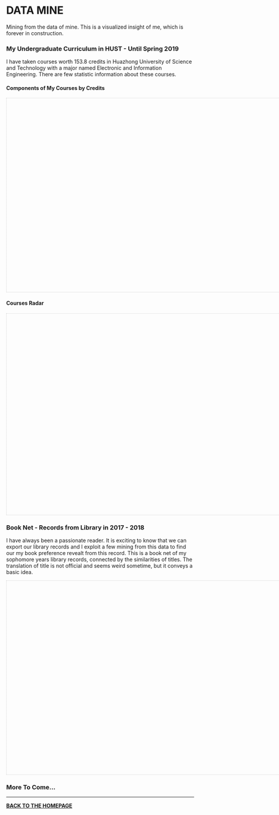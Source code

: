 # DATA MINE

Mining from the data of mine. This is a visualized insight of me, which is forever in construction. 

### My Undergraduate Curriculum in HUST - Until Spring 2019

I have taken courses worth 153.8 credits in Huazhong University of Science and Technology with a major named Electronic and Information Engineering.  There are few statistic information about these courses.

#### Components of My Courses by Credits

<script type="text/javascript" src="https://assets.pyecharts.org/assets/echarts.min.js"></script>
<style>
    #ctGPA{
        border:1px dotted rgba(0,0,0,0.2);
        padding-bottom:20px;
    }
    #cr{
        border:1px dotted rgba(0,0,0,0.2);
        padding:20px;
    }
    #bnet{
        border:1px dotted rgba(0,0,0,0.2);
        padding-bottom:20px;
    }
</style>
<div id="ctGPA" class="chart-container" style="width:900px; height:500px;"></div>
<script>
        var chart_dd7c0dea7cf04565a492fe6aa9dea788 = echarts.init(
            document.getElementById('ctGPA'), 'white', {renderer: 'canvas'});
        var option_dd7c0dea7cf04565a492fe6aa9dea788 = {
    "animation": false,
    "animationThreshold": 2000,
    "animationDuration": 1000,
    "animationEasing": "cubicOut",
    "animationDelay": 0,
    "animationDurationUpdate": 300,
    "animationEasingUpdate": "cubicOut",
    "animationDelayUpdate": 0,
    "color": [
        "#c23531",
        "#2f4554",
        "#61a0a8",
        "#d48265",
        "#749f83"
    ],
    "series": [
        {
            "type": "treemap",
            "name": "Courses",
            "borderWidth":10,
            "data": [
                {
                    "name": "Sports",
                    "value":5,
                    "children": [
                        {
                            "name": "Traditional martial arts (Level 1)",
                            "value": 1.0,
                            "grade": 81
                        },
                        {
                            "name": "Military Training",
                            "value": 1.0,
                            "grade": 85
                        },
                        {
                            "name": "Traditional martial arts (Level 2)",
                            "value": 1.0,
                            "grade": 75
                        },
                        {
                            "name": "Football (Level 1)",
                            "value": 1.0,
                            "grade": 88
                        },
                        {
                            "name": "Football (Level 2)",
                            "value": 1.0,
                            "grade": 84
                        }
                    ]
                },
                {
                    "name": "Humanities",
                    "value": 18,
                    "children": [
                        {
                            "name": "Morals & Ethics & Fundamentals of Law",
                            "value": 3.0,
                            "grade": 88
                        },
                        {
                            "name": "Social Practice in Ideological and Political Education",
                            "value": 0.0,
                            "grade": 84
                        },
                        {
                            "name": "Introduction to Basic Principle of Marxism",
                            "value": 3.0,
                            "grade": 85
                        },
                        {
                            "name": "General Introduction to Mao Zedong Thought and Socialist Theory with Chinese Characteristics",
                            "value": 4.0,
                            "grade": 88
                        },
                        {
                            "name": "Survey of Modern Chinese History",
                            "value": 2.0,
                            "grade": 90
                        },
                        {
                            "name": "Deep China",
                            "value": 2.0,
                            "grade": 90
                        },
                        {
                            "name": "Comprehensive English (I)",
                            "value": 3.5,
                            "grade": 88
                        },
                        {
                            "name": "English Speaking (I)",
                            "value": 2.0,
                            "grade": 100
                        },
                        {
                            "name": "Comprehensive English (II)",
                            "value": 3.5,
                            "grade": 91
                        },
                        {
                            "name": "English Speaking (II)",
                            "value": 2.0,
                            "grade": 87
                        },
                        {
                            "name": "Academic Writing",
                            "value": 2.0,
                            "grade": 86
                        },
                        {
                            "name": "Western Culture",
                            "value": 2.0,
                            "grade": 92
                        },
                        {
                            "name": "Russian Nationality and Culture",
                            "value": 2.0,
                            "grade": 99
                        },
                        {
                            "name": "Chinese",
                            "value": 2.0,
                            "grade": 79
                        },
                        {
                            "name": "Chinese Etiquette and Customs",
                            "value": 2.0,
                            "grade": 90
                        },
                        {
                            "name": "Geographic Wonders",
                            "value": 2.0,
                            "grade": 85
                        },
                        {
                            "name": "Listening to Music",
                            "value": 2.0,
                            "grade": 86
                        },
                        {
                            "name": "Husters Go Global",
                            "value": 2.0,
                            "grade": 93
                        }
                    ]
                },
                {
                    "name": "Science",
                    "value": 15,
                    "children": [
                        {
                            "name": "Fundamentals of Information Theory",
                            "value": 1.5,
                            "grade": 78
                        },
                        {
                            "name": "Stochastic Process",
                            "value": 2.0,
                            "grade": 72
                        },
                        {
                            "name": "Security of Networks and Information",
                            "value": 2.0,
                            "grade": 97
                        },
                        {
                            "name": "Advanced Programming Language(C++)",
                            "value": 3.0,
                            "grade": 90
                        },
                        {
                            "name": "Data Structure",
                            "value": 3.0,
                            "grade": 80
                        },
                        {
                            "name": "Signals and Linear System",
                            "value": 4.0,
                            "grade": 96
                        },
                        {
                            "name": "Digital Signal Processing",
                            "value": 3.0,
                            "grade": 87
                        },
                        {
                            "name": "Introduction to Information Technologies",
                            "value": 1.5,
                            "grade": 95
                        },
                        {
                            "name": "Physics (I)",
                            "value": 4.0,
                            "grade": 93
                        },
                        {
                            "name": "Physics (II)",
                            "value": 4.0,
                            "grade": 89
                        },
                        {
                            "name": "Experiment of Physics (II)",
                            "value": 0.8,
                            "grade": 86
                        },
                        {
                            "name": "Experiment of Physics (I)",
                            "value": 1.0,
                            "grade": 85
                        },
                        {
                            "name": "Electromagnetic Field and Wave",
                            "value": 2.5,
                            "grade": 93
                        },
                        {
                            "name": "Principles of Communications",
                            "value": 3.5,
                            "grade": 96
                        },
                        {
                            "name": "Fundamentals of Microwave Technology",
                            "value": 3.5,
                            "grade": 90
                        }
                    ]
                },
                {
                    "name": "Math",
                    "value": 6,
                    "children": [
                        {
                            "name": "Calculus (I)( A)",
                            "value": 5.5,
                            "grade": 94
                        },
                        {
                            "name": "Calculus (I) (B)",
                            "value": 5.5,
                            "grade": 86
                        },
                        {
                            "name": "Linear Algebra",
                            "value": 2.5,
                            "grade": 87
                        },
                        {
                            "name": "Complex Function and Integral Transform",
                            "value": 2.5,
                            "grade": 92
                        },
                        {
                            "name": "Probability Theory and Mathematical Statistics ( III)",
                            "value": 2.5,
                            "grade": 94
                        },
                        {
                            "name": "Mathematical Equations and Special Functions (I)",
                            "value": 2.5,
                            "grade": 98
                        }
                    ]
                },
                {
                    "name": "Engineering",
                    "value": 22,
                    "children": [
                        {
                            "name": "Computer Networks",
                            "value": 2.0,
                            "grade": 84
                        },
                        {
                            "name": "Software Project",
                            "value": 1.0,
                            "grade": 95
                        },
                        {
                            "name": "Principles and application of big data technology",
                            "value": 3.5,
                            "grade": 85
                        },
                        {
                            "name": "Database Applications and Practice",
                            "value": 3.5,
                            "grade": 92
                        },
                        {
                            "name": "Data Mining",
                            "value": 3.0,
                            "grade": 92
                        },
                        {
                            "name": "Digital Image Processing",
                            "value": 3.0,
                            "grade": 88
                        },
                        {
                            "name": "Engineering Graphics (IV) part A",
                            "value": 2.5,
                            "grade": 88
                        },
                        {
                            "name": "Program and Course Orientation",
                            "value": 1.0,
                            "grade": 85
                        },
                        {
                            "name": "Circuit Theory (III)",
                            "value": 4.0,
                            "grade": 76
                        },
                        {
                            "name": "Circuit Testing Lab",
                            "value": 1.0,
                            "grade": 82
                        },
                        {
                            "name": "Electronic Circuitry Design Test and Experiment (I)",
                            "value": 1.0,
                            "grade": 85
                        },
                        {
                            "name": "Electronic Circuitry Design, Testing and Experiment (II)",
                            "value": 1.0,
                            "grade": 79
                        },
                        {
                            "name": "Analog Circuit and Digital System (II)",
                            "value": 3.0,
                            "grade": 88
                        },
                        {
                            "name": "Analog Circuit and Digital System (I)",
                            "value": 3.5,
                            "grade": 99
                        },
                        {
                            "name": "Project-based Practice",
                            "value": 2.0,
                            "grade": 86
                        },
                        {
                            "name": "Electrical Skills Practice",
                            "value": 1.0,
                            "grade": 89
                        },
                        {
                            "name": "Analog Circuit and Digital System (III)",
                            "value": 3.0,
                            "grade": 93
                        },
                        {
                            "name": "Analog Circuit and Digital System Lab (III)",
                            "value": 1.0,
                            "grade": 86
                        },
                        {
                            "name": "Antenna and Radio Wave Propagation",
                            "value": 2.0,
                            "grade": 84
                        },
                        {
                            "name": "Electronic Circuits of Communications",
                            "value": 3.5,
                            "grade": 96
                        },
                        {
                            "name": "Field Practice",
                            "value": 1.0,
                            "grade": 95
                        },
                        {
                            "name": "Hardware Project",
                            "value": 1.0,
                            "grade": 95
                        }
                    ]
                },
            ],
            "label": {
                "show": true,
                "position": "center",
                "margin": 8
            },
            "drillDownIcon": "\u25b6"
        }
    ],
    "tooltip": {
        "show": true,
        "trigger": "item",
        "triggerOn": "mousemove|click",
        "axisPointer": {
            "type": "line"
        },
        "textStyle": {
            "fontSize": 14
        },
        "borderWidth": 0
    },
    "textStyle":{
        "fontSize":8
    }
};
       chart_dd7c0dea7cf04565a492fe6aa9dea788.setOption(option_dd7c0dea7cf04565a492fe6aa9dea788);
</script>

#### Courses Radar

<div id="cr" style="width:900px;height:500px;"></div>
<script type="text/javascript">
var cr= echarts.init(document.getElementById('cr'));
var lineStyle = {
    normal: {
        width: 2,
        opacity: 0.5
    }
};
var options= {
    title: {
        text: ''
    },
    tooltip: {},
    legend: {
        // orient: 'vertical',
        // top: 'middle',
        bottom: 10,
        left: 'center',
        data: ['Engineering', 'Science','Humanities','Math','Sports']
    },
    radar: {
         shape: 'circle',
         name: {
            textStyle: {
                color: '#fff',
                backgroundColor: 'rgba(25,100,100,0.5)',
                borderRadius: 3,
                padding: [5, 5]
            }
         },
        indicator: [
           { name: 'Engineering', max: 100,min:50},
           { name: 'Sports', max: 100,min:50},
           { name: 'Math', max: 100,min:50},
           { name: 'Humanities', max: 100,min:50},
           { name: 'Science', max: 100,min:50},
        ],
    },
    series: [
    {
        name:"Cumulative Average Grade",
        type:"radar",
        center:["50%","50%"],
        lineStyle:lineStyle,
        data:[
            {
                value:[88.6,82.6,91.3,89.1,89.5],
                name:"Cumulative Average Grade",
                label: {
                        normal: {
                            show: true,
                            formatter:function(params) {
                                return params.value;
                            },
                            color:"rgba(0,0,0,0.5)"
                        }
                    }
            }
        ]
    },
    {
        name: 'Total Credits',
        type: 'pie',
        radius:["72%","75%"],
        center:["50%","50%"],
        label: {
                normal: {
                    textStyle: {
                        color: 'rgba(0, 0, 0, 0)'
                    },
                    position:"inner",
                }
            },
        labelLine: {
                normal: {
                    lineStyle: {
                        color: 'rgba(255, 255, 255, 0)'
                    }
                }
            },
        data : [
            {
                value : 47.5,
                name : 'Engineering'
            },
            {
                value:39.3,
                name:"Science"
            },
            {
                value:41,
                name:"Humanities"
            },
            {
                value:21,
                name:"Math"
            },
            {
                value:5,
                name:"Sports"
            },
        ]
    }]
};
cr.setOption(options)
</script>

### Book Net - Records from Library in 2017 -  2018

I have always been a passionate reader. It is exciting to know that we can export our library records and I exploit a few mining from this data to find our my book preference revealt from this record. This is a book net of my sophomore years library records, connected by the similarities of titles. The translation of title is not official and seems weird sometime, but it conveys a basic idea.

<div id="bnet" class="chart-container" style="width:900px; height:500px;"></div>
<script>
        var chart_0edce7bef863442797df7a8d4a8e3b24 = echarts.init(
            document.getElementById('bnet'), 'white', {renderer: 'canvas'});
        var option_0edce7bef863442797df7a8d4a8e3b24 = {
    "animation": true,
    "animationThreshold": 2000,
    "animationDuration": 1000,
    "animationEasing": "cubicOut",
    "animationDelay": 0,
    "animationDurationUpdate": 300,
    "animationEasingUpdate": "cubicOut",
    "animationDelayUpdate": 0,
    "color": [
        "#c23531",
        "#2f4554",
        "#61a0a8",
        "#d48265",
        "#749f83",
        "#ca8622",
        "#bda29a",
        "#6e7074",
        "#546570",
        "#c4ccd3",
        "#f05b72",
        "#ef5b9c",
        "#f47920",
        "#905a3d",
        "#fab27b",
        "#2a5caa",
        "#444693",
        "#726930",
        "#b2d235",
        "#6d8346",
        "#ac6767",
        "#1d953f",
        "#6950a1",
        "#918597"
    ],
    "series": [
        {
            "type": "graph",
            "layout": "force",
            "draggable":true,
            "circular": {
                "rotateLabel": false
            },
            "force": {
                "repulsion": 50,
                "edgeLength": 10,
                "gravity": 0.2
            },
            "label": {
                "show": false,
                "position": "top",
                "margin": 8
            },
            "lineStyle": {
                "width": 1,
                "opacity": 0.5,
                "curveness": 0,
                "type": "dotted",
                "color":"#666",
            },
            "itemStyle": {
                    normal: {
                        borderColor: '#fff',
                        borderWidth: 1,
                        shadowBlur: 10,
                        shadowColor: 'rgba(0, 0, 0, 0.2)'
                    }
                },
            "roam": true,
            "focusNodeAdjacency": true,
            "data": [
                {
                    "name": 0,
                    "symbolSize": 0.0,
                    "value": 0.0,
                    "category": "NATURE"
                },
                {
                    "name": 2,
                    "symbolSize": 1.5,
                    "value": 1.0,
                    "category": "MISC"
                },
                {
                    "name": "Computer graphics",
                    "symbolSize": 7.5,
                    "value": 5.0,
                    "category": "SCIENCE"
                },
                {
                    "name": 4,
                    "symbolSize": 1.5,
                    "value": 1.0,
                    "category": "NATURE"
                },
                {
                    "name": 5,
                    "symbolSize": 0.0,
                    "value": 0.0,
                    "category": "NATURE"
                },
                {
                    "name": "Design and Analysis of Algorithms",
                    "symbolSize": 7.5,
                    "value": 5.0,
                    "category": "SCIENCE"
                },
                {
                    "name": "Study of Chinese Poetry Art",
                    "symbolSize": 6.0,
                    "value": 4.0,
                    "category": "CULTURE"
                },
                {
                    "name": 8,
                    "symbolSize": 3.0,
                    "value": 2.0,
                    "category": "MISC"
                },
                {
                    "name": 9,
                    "symbolSize": 0.0,
                    "value": 0.0,
                    "category": "NATURE"
                },
                {
                    "name": 10,
                    "symbolSize": 1.5,
                    "value": 1.0,
                    "category": "NATURE"
                },
                {
                    "name": "Mathematics and physics in games",
                    "symbolSize": 12.0,
                    "value": 8.0,
                    "category": "SCIENCE"
                },
                {
                    "name": "Human zoo",
                    "symbolSize": 6.0,
                    "value": 4.0,
                    "category": "NATURE"
                },
                {
                    "name": "Native China",
                    "symbolSize": 9.0,
                    "value": 6.0,
                    "category": "HISTORY"
                },
                {
                    "name": "Aztec Empire",
                    "symbolSize": 9.0,
                    "value": 6.0,
                    "category": "HISTORY"
                },
                {
                    "name": 15,
                    "symbolSize": 0.0,
                    "value": 0.0,
                    "category": "NATURE"
                },
                {
                    "name": "The essence of civilization",
                    "symbolSize": 6.0,
                    "value": 4.0,
                    "category": "CULTURE"
                },
                {
                    "name": "Mongol Empire",
                    "symbolSize": 6.0,
                    "value": 4.0,
                    "category": "HISTORY"
                },
                {
                    "name": 18,
                    "symbolSize": 4.5,
                    "value": 3.0,
                    "category": "CULTURE"
                },
                {
                    "name": 19,
                    "symbolSize": 4.5,
                    "value": 3.0,
                    "category": "NATURE"
                },
                {
                    "name": "Mayan Empire",
                    "symbolSize": 6.0,
                    "value": 4.0,
                    "category": "HISTORY"
                },
                {
                    "name": 21,
                    "symbolSize": 0.0,
                    "value": 0.0,
                    "category": "NATURE"
                },
                {
                    "name": 22,
                    "symbolSize": 0.0,
                    "value": 0.0,
                    "category": "NATURE"
                },
                {
                    "name": "Applied Mathematical Model",
                    "symbolSize": 9.0,
                    "value": 6.0,
                    "category": "SCIENCE"
                },
                {
                    "name": 24,
                    "symbolSize": 1.5,
                    "value": 1.0,
                    "category": "NATURE"
                },
                {
                    "name": 25,
                    "symbolSize": 1.5,
                    "value": 1.0,
                    "category": "MISC"
                },
                {
                    "name": 26,
                    "symbolSize": 0.0,
                    "value": 0.0,
                    "category": "NATURE"
                },
                {
                    "name": "Data\nScience",
                    "symbolSize": 19.5,
                    "value": 13.0,
                    "category": "SCIENCE"
                },
                {
                    "name": 28,
                    "symbolSize": 1.5,
                    "value": 1.0,
                    "category": "MISC"
                },
                {
                    "name": 29,
                    "symbolSize": 4.5,
                    "value": 3.0,
                    "category": "CULTURE"
                },
                {
                    "name": "Ancient Persian Empires",
                    "symbolSize": 7.5,
                    "value": 5.0,
                    "category": "HISTORY"
                },
                {
                    "name": 31,
                    "symbolSize": 1.5,
                    "value": 1.0,
                    "category": "NATURE"
                },
                {
                    "name": "Mathematical physics method",
                    "symbolSize": 10.5,
                    "value": 7.0,
                    "category": "SCIENCE"
                },
                {
                    "name": "Ancient Mesopotamian Empire",
                    "symbolSize": 19.5,
                    "value": 13.0,
                    "category": "HISTORY"
                },
                {
                    "name": 34,
                    "symbolSize": 4.5,
                    "value": 3.0,
                    "category": "CULTURE"
                },
                {
                    "name": "Academic economics",
                    "symbolSize": 9.0,
                    "value": 6.0,
                    "category": "SCIENCE"
                },
                {
                    "name": 36,
                    "symbolSize": 1.5,
                    "value": 1.0,
                    "category": "NATURE"
                },
                {
                    "name": "On China",
                    "symbolSize": 9.0,
                    "value": 6.0,
                    "category": "HISTORY"
                },
                {
                    "name": 38,
                    "symbolSize": 1.5,
                    "value": 1.0,
                    "category": "HISTORY"
                },
                {
                    "name": 39,
                    "symbolSize": 4.5,
                    "value": 3.0,
                    "category": "SCIENCE"
                },
                {
                    "name": "Basics of Microeconomics",
                    "symbolSize": 7.5,
                    "value": 5.0,
                    "category": "SCIENCE"
                },
                {
                    "name": 41,
                    "symbolSize": 1.5,
                    "value": 1.0,
                    "category": "NATURE"
                },
                {
                    "name": "Why China",
                    "symbolSize": 9.0,
                    "value": 6.0,
                    "category": "HISTORY"
                },
                {
                    "name": 43,
                    "symbolSize": 4.5,
                    "value": 3.0,
                    "category": "CULTURE"
                },
                {
                    "name": "Inca Empire",
                    "symbolSize": 7.5,
                    "value": 5.0,
                    "category": "HISTORY"
                },
                {
                    "name": 45,
                    "symbolSize": 0.0,
                    "value": 0.0,
                    "category": "MISC"
                },
                {
                    "name": 46,
                    "symbolSize": 0.0,
                    "value": 0.0,
                    "category": "MISC"
                },
                {
                    "name": "Graphical Economic Game Theory",
                    "symbolSize": 7.5,
                    "value": 5.0,
                    "category": "SCIENCE"
                },
                {
                    "name": 48,
                    "symbolSize": 0.0,
                    "value": 0.0,
                    "category": "NATURE"
                },
                {
                    "name": "Plant Biology",
                    "symbolSize": 13.5,
                    "value": 9.0,
                    "category": "SCIENCE"
                },
                {
                    "name": 50,
                    "symbolSize": 0.0,
                    "value": 0.0,
                    "category": "NATURE"
                },
                {
                    "name": 51,
                    "symbolSize": 0.0,
                    "value": 0.0,
                    "category": "NATURE"
                },
                {
                    "name": 52,
                    "symbolSize": 1.5,
                    "value": 1.0,
                    "category": "NATURE"
                },
                {
                    "name": 53,
                    "symbolSize": 1.5,
                    "value": 1.0,
                    "category": "HISTORY"
                },
                {
                    "name": 54,
                    "symbolSize": 0.0,
                    "value": 0.0,
                    "category": "NATURE"
                },
                {
                    "name": 55,
                    "symbolSize": 0.0,
                    "value": 0.0,
                    "category": "NATURE"
                },
                {
                    "name": 56,
                    "symbolSize": 1.5,
                    "value": 1.0,
                    "category": "SCIENCE"
                },
                {
                    "name": 57,
                    "symbolSize": 1.5,
                    "value": 1.0,
                    "category": "MISC"
                },
                {
                    "name": 58,
                    "symbolSize": 0.0,
                    "value": 0.0,
                    "category": "NATURE"
                },
                {
                    "name": "American history on the map",
                    "symbolSize": 9.0,
                    "value": 6.0,
                    "category": "CULTURE"
                },
                {
                    "name": "World history in twelve maps",
                    "symbolSize": 7.5,
                    "value": 5.0,
                    "category": "CULTURE"
                },
                {
                    "name": 61,
                    "symbolSize": 3.0,
                    "value": 2.0,
                    "category": "CULTURE"
                },
                {
                    "name": 62,
                    "symbolSize": 1.5,
                    "value": 1.0,
                    "category": "NATURE"
                },
                {
                    "name": "History of Western art for everyone",
                    "symbolSize": 10.5,
                    "value": 7.0,
                    "category": "CULTURE"
                },
                {
                    "name": 64,
                    "symbolSize": 0.0,
                    "value": 0.0,
                    "category": "NATURE"
                },
                {
                    "name": 65,
                    "symbolSize": 4.5,
                    "value": 3.0,
                    "category": "MISC"
                },
                {
                    "name": 66,
                    "symbolSize": 4.5,
                    "value": 3.0,
                    "category": "NATURE"
                },
                {
                    "name": "Chinese art history for everyone",
                    "symbolSize": 12.0,
                    "value": 8.0,
                    "category": "CULTURE"
                },
                {
                    "name": 68,
                    "symbolSize": 0.0,
                    "value": 0.0,
                    "category": "MISC"
                },
                {
                    "name": "Analysis of Information-Based Theory",
                    "symbolSize": 6.0,
                    "value": 4.0,
                    "category": "SCIENCE"
                },
                {
                    "name": 70,
                    "symbolSize": 0.0,
                    "value": 0.0,
                    "category": "MISC"
                },
                {
                    "name": "Database Principles and SQL",
                    "symbolSize": 6.0,
                    "value": 4.0,
                    "category": "SCIENCE"
                },
                {
                    "name": 72,
                    "symbolSize": 1.5,
                    "value": 1.0,
                    "category": "MISC"
                },
                {
                    "name": 73,
                    "symbolSize": 0.0,
                    "value": 0.0,
                    "category": "NATURE"
                },
                {
                    "name": 74,
                    "symbolSize": 4.5,
                    "value": 3.0,
                    "category": "SCIENCE"
                },
                {
                    "name": 75,
                    "symbolSize": 3.0,
                    "value": 2.0,
                    "category": "HISTORY"
                },
                {
                    "name": 76,
                    "symbolSize": 0.0,
                    "value": 0.0,
                    "category": "NATURE"
                },
                {
                    "name": "Concise History of Chinese Music",
                    "symbolSize": 18.0,
                    "value": 12.0,
                    "category": "CULTURE"
                },
                {
                    "name": "China Road",
                    "symbolSize": 6.0,
                    "value": 4.0,
                    "category": "HISTORY"
                },
                {
                    "name": 79,
                    "symbolSize": 1.5,
                    "value": 1.0,
                    "category": "MISC"
                },
                {
                    "name": 80,
                    "symbolSize": 0.0,
                    "value": 0.0,
                    "category": "NATURE"
                },
                {
                    "name": "World history in infographic",
                    "symbolSize": 9.0,
                    "value": 6.0,
                    "category": "CULTURE"
                },
                {
                    "name": 82,
                    "symbolSize": 0.0,
                    "value": 0.0,
                    "category": "NATURE"
                },
                {
                    "name": 83,
                    "symbolSize": 0.0,
                    "value": 0.0,
                    "category": "NATURE"
                },
                {
                    "name": 84,
                    "symbolSize": 0.0,
                    "value": 0.0,
                    "category": "NATURE"
                },
                {
                    "name": 85,
                    "symbolSize": 0.0,
                    "value": 0.0,
                    "category": "NATURE"
                },
                {
                    "name": 86,
                    "symbolSize": 0.0,
                    "value": 0.0,
                    "category": "NATURE"
                },
                {
                    "name": 87,
                    "symbolSize": 1.5,
                    "value": 1.0,
                    "category": "MISC"
                },
                {
                    "name": 88,
                    "symbolSize": 0.0,
                    "value": 0.0,
                    "category": "NATURE"
                },
                {
                    "name": "Fractal",
                    "symbolSize": 7.5,
                    "value": 5.0,
                    "category": "SCIENCE"
                },
                {
                    "name": "Big history,",
                    "symbolSize": 7.5,
                    "value": 5.0,
                    "category": "CULTURE"
                },
                {
                    "name": 91,
                    "symbolSize": 0.0,
                    "value": 0.0,
                    "category": "NATURE"
                },
                {
                    "name": 92,
                    "symbolSize": 0.0,
                    "value": 0.0,
                    "category": "NATURE"
                },
                {
                    "name": 93,
                    "symbolSize": 3.0,
                    "value": 2.0,
                    "category": "NATURE"
                },
                {
                    "name": 94,
                    "symbolSize": 0.0,
                    "value": 0.0,
                    "category": "MISC"
                },
                {
                    "name": "Discrete mathematics",
                    "symbolSize": 7.5,
                    "value": 5.0,
                    "category": "SCIENCE"
                },
                {
                    "name": 96,
                    "symbolSize": 0.0,
                    "value": 0.0,
                    "category": "NATURE"
                },
                {
                    "name": 97,
                    "symbolSize": 1.5,
                    "value": 1.0,
                    "category": "NATURE"
                },
                {
                    "name": 98,
                    "symbolSize": 0.0,
                    "value": 0.0,
                    "category": "NATURE"
                },
                {
                    "name": "Digital signal processing",
                    "symbolSize": 10.5,
                    "value": 7.0,
                    "category": "SCIENCE"
                },
                {
                    "name": 100,
                    "symbolSize": 0.0,
                    "value": 0.0,
                    "category": "MISC"
                },
                {
                    "name": 101,
                    "symbolSize": 0.0,
                    "value": 0.0,
                    "category": "NATURE"
                },
                {
                    "name": 102,
                    "symbolSize": 0.0,
                    "value": 0.0,
                    "category": "NATURE"
                },
                {
                    "name": 103,
                    "symbolSize": 0.0,
                    "value": 0.0,
                    "category": "NATURE"
                },
                {
                    "name": 104,
                    "symbolSize": 3.0,
                    "value": 2.0,
                    "category": "NATURE"
                },
                {
                    "name": "Full history of the earth",
                    "symbolSize": 6.0,
                    "value": 4.0,
                    "category": "CULTURE"
                },
                {
                    "name": 106,
                    "symbolSize": 1.5,
                    "value": 1.0,
                    "category": "NATURE"
                },
                {
                    "name": 107,
                    "symbolSize": 4.5,
                    "value": 3.0,
                    "category": "CULTURE"
                },
                {
                    "name": 108,
                    "symbolSize": 1.5,
                    "value": 1.0,
                    "category": "CULTURE"
                },
                {
                    "name": 109,
                    "symbolSize": 0.0,
                    "value": 0.0,
                    "category": "SCIENCE"
                },
                {
                    "name": 110,
                    "symbolSize": 3.0,
                    "value": 2.0,
                    "category": "NATURE"
                },
                {
                    "name": "Cultural China in Global History",
                    "symbolSize": 19.5,
                    "value": 13.0,
                    "category": "CULTURE"
                },
                {
                    "name": 112,
                    "symbolSize": 1.5,
                    "value": 1.0,
                    "category": "CULTURE"
                },
                {
                    "name": 113,
                    "symbolSize": 1.5,
                    "value": 1.0,
                    "category": "NATURE"
                },
                {
                    "name": 114,
                    "symbolSize": 1.5,
                    "value": 1.0,
                    "category": "NATURE"
                },
                {
                    "name": 115,
                    "symbolSize": 3.0,
                    "value": 2.0,
                    "category": "NATURE"
                },
                {
                    "name": "The beauty of the earth",
                    "symbolSize": 12.0,
                    "value": 8.0,
                    "category": "NATURE"
                },
                {
                    "name": 117,
                    "symbolSize": 1.5,
                    "value": 1.0,
                    "category": "NATURE"
                },
                {
                    "name": 118,
                    "symbolSize": 1.5,
                    "value": 1.0,
                    "category": "NATURE"
                },
                {
                    "name": 119,
                    "symbolSize": 0.0,
                    "value": 0.0,
                    "category": "NATURE"
                },
                {
                    "name": 120,
                    "symbolSize": 0.0,
                    "value": 0.0,
                    "category": "NATURE"
                },
                {
                    "name": 121,
                    "symbolSize": 0.0,
                    "value": 0.0,
                    "category": "NATURE"
                },
                {
                    "name": 122,
                    "symbolSize": 0.0,
                    "value": 0.0,
                    "category": "MISC"
                },
                {
                    "name": 123,
                    "symbolSize": 1.5,
                    "value": 1.0,
                    "category": "NATURE"
                },
                {
                    "name": 124,
                    "symbolSize": 3.0,
                    "value": 2.0,
                    "category": "MISC"
                },
                {
                    "name": 125,
                    "symbolSize": 4.5,
                    "value": 3.0,
                    "category": "NATURE"
                },
                {
                    "name": 126,
                    "symbolSize": 0.0,
                    "value": 0.0,
                    "category": "NATURE"
                },
                {
                    "name": 127,
                    "symbolSize": 0.0,
                    "value": 0.0,
                    "category": "NATURE"
                },
                {
                    "name": 128,
                    "symbolSize": 1.5,
                    "value": 1.0,
                    "category": "HISTORY"
                },
                {
                    "name": 129,
                    "symbolSize": 1.5,
                    "value": 1.0,
                    "category": "NATURE"
                },
                {
                    "name": 130,
                    "symbolSize": 0.0,
                    "value": 0.0,
                    "category": "NATURE"
                },
                {
                    "name": 131,
                    "symbolSize": 1.5,
                    "value": 1.0,
                    "category": "MISC"
                },
                {
                    "name": 132,
                    "symbolSize": 0.0,
                    "value": 0.0,
                    "category": "NATURE"
                },
                {
                    "name": 133,
                    "symbolSize": 0.0,
                    "value": 0.0,
                    "category": "NATURE"
                },
                {
                    "name": "Cybernetics Basics",
                    "symbolSize": 9.0,
                    "value": 6.0,
                    "category": "SCIENCE"
                },
                {
                    "name": "Numerical analysis",
                    "symbolSize": 9.0,
                    "value": 6.0,
                    "category": "SCIENCE"
                },
                {
                    "name": 136,
                    "symbolSize": 0.0,
                    "value": 0.0,
                    "category": "NATURE"
                },
                {
                    "name": 137,
                    "symbolSize": 0.0,
                    "value": 0.0,
                    "category": "MISC"
                },
                {
                    "name": 138,
                    "symbolSize": 1.5,
                    "value": 1.0,
                    "category": "NATURE"
                },
                {
                    "name": 139,
                    "symbolSize": 1.5,
                    "value": 1.0,
                    "category": "NATURE"
                },
                {
                    "name": 140,
                    "symbolSize": 3.0,
                    "value": 2.0,
                    "category": "CULTURE"
                },
                {
                    "name": 141,
                    "symbolSize": 0.0,
                    "value": 0.0,
                    "category": "NATURE"
                }
            ],
            "categories": [
                {
                    "name": "MISC"
                },
                {
                    "name": "HISTORY"
                },
                {
                    "name": "NATURE"
                },
                {
                    "name": "CULTURE"
                },
                {
                    "name": "SCIENCE"
                }
            ],
            "edgeSymbol": [
                null,
                null
            ],
            "edgeSymbolSize": 10,
            "links": [
                {
                    "source": "Dialectics of mathematics",
                    "target": "Computer graphics",
                    "weight": 1.0
                },
                {
                    "source": "Dialectics of mathematics",
                    "target": "Design and Analysis of Algorithms",
                    "weight": 1.0
                },
                {
                    "source": "Dialectics of mathematics",
                    "target": "Applied Mathematical Model",
                    "weight": 1.0
                },
                {
                    "source": "Dialectics of mathematics",
                    "target": "Data\nScience",
                    "weight": 1.0
                },
                {
                    "source": "Dialectics of mathematics",
                    "target": "Mathematical physics method",
                    "weight": 1.0
                },
                {
                    "source": "Dialectics of mathematics",
                    "target": "Basics of Microeconomics",
                    "weight": 1.0
                },
                {
                    "source": "Dialectics of mathematics",
                    "target": "Plant Biology",
                    "weight": 1.0
                },
                {
                    "source": "Dialectics of mathematics",
                    "target": "Numerical analysis",
                    "weight": 1.0
                },
                {
                    "source": 2,
                    "target": 10,
                    "weight": 1.0
                },
                {
                    "source": "Computer graphics",
                    "target": "Data\nScience",
                    "weight": 1.0
                },
                {
                    "source": "Computer graphics",
                    "target": 56,
                    "weight": 1.0
                },
                {
                    "source": "Computer graphics",
                    "target": 79,
                    "weight": 1.0
                },
                {
                    "source": "Computer graphics",
                    "target": "Digital signal processing",
                    "weight": 1.0
                },
                {
                    "source": 4,
                    "target": 93,
                    "weight": 1.0
                },
                {
                    "source": "Design and Analysis of Algorithms",
                    "target": "Applied Mathematical Model",
                    "weight": 1.0
                },
                {
                    "source": "Design and Analysis of Algorithms",
                    "target": "Mathematical physics method",
                    "weight": 1.0
                },
                {
                    "source": "Design and Analysis of Algorithms",
                    "target": "Database Principles and SQL",
                    "weight": 1.0
                },
                {
                    "source": "Design and Analysis of Algorithms",
                    "target": "Numerical analysis",
                    "weight": 1.0
                },
                {
                    "source": "Study of Chinese Poetry Art",
                    "target": "Mathematics and physics in games",
                    "weight": 1.0
                },
                {
                    "source": "Study of Chinese Poetry Art",
                    "target": "Concise History of Chinese Music",
                    "weight": 1.0
                },
                {
                    "source": "Study of Chinese Poetry Art",
                    "target": 108,
                    "weight": 1.0
                },
                {
                    "source": "Study of Chinese Poetry Art",
                    "target": "Cultural China in Global History",
                    "weight": 1.0
                },
                {
                    "source": 8,
                    "target": 124,
                    "weight": 1.0
                },
                {
                    "source": 8,
                    "target": 125,
                    "weight": 1.0
                },
                {
                    "source": "Mathematics and physics in games",
                    "target": 18,
                    "weight": 1.0
                },
                {
                    "source": "Mathematics and physics in games",
                    "target": "Academic economics",
                    "weight": 1.0
                },
                {
                    "source": "Mathematics and physics in games",
                    "target": "World history in twelve maps",
                    "weight": 1.0
                },
                {
                    "source": "Mathematics and physics in games",
                    "target": "History of Western art for everyone",
                    "weight": 1.0
                },
                {
                    "source": "Mathematics and physics in games",
                    "target": "Chinese art history for everyone",
                    "weight": 1.0
                },
                {
                    "source": "Mathematics and physics in games",
                    "target": "Concise History of Chinese Music",
                    "weight": 1.0
                },
                {
                    "source": "Mathematics and physics in games",
                    "target": "World history in infographic",
                    "weight": 1.0
                },
                {
                    "source": "Human zoo",
                    "target": "The essence of civilization",
                    "weight": 1.0
                },
                {
                    "source": "Human zoo",
                    "target": 24,
                    "weight": 1.0
                },
                {
                    "source": "Human zoo",
                    "target": "Plant Biology",
                    "weight": 1.0
                },
                {
                    "source": "Human zoo",
                    "target": "Concise History of Chinese Music",
                    "weight": 1.0
                },
                {
                    "source": "Native China",
                    "target": "Ancient Mesopotamian Empire",
                    "weight": 1.0
                },
                {
                    "source": "Native China",
                    "target": "On China",
                    "weight": 1.0
                },
                {
                    "source": "Native China",
                    "target": "Why China",
                    "weight": 1.0
                },
                {
                    "source": "Native China",
                    "target": 65,
                    "weight": 1.0
                },
                {
                    "source": "Native China",
                    "target": "Cultural China in Global History",
                    "weight": 1.0
                },
                {
                    "source": "Native China",
                    "target": "The beauty of the earth",
                    "weight": 1.0
                },
                {
                    "source": "Aztec Empire",
                    "target": "Mongol Empire",
                    "weight": 1.0
                },
                {
                    "source": "Aztec Empire",
                    "target": "Mayan Empire",
                    "weight": 1.0
                },
                {
                    "source": "Aztec Empire",
                    "target": "Ancient Persian Empires",
                    "weight": 1.0
                },
                {
                    "source": "Aztec Empire",
                    "target": "Ancient Mesopotamian Empire",
                    "weight": 1.0
                },
                {
                    "source": "Aztec Empire",
                    "target": "Inca Empire",
                    "weight": 1.0
                },
                {
                    "source": "Aztec Empire",
                    "target": 53,
                    "weight": 1.0
                },
                {
                    "source": "The essence of civilization",
                    "target": 29,
                    "weight": 1.0
                },
                {
                    "source": "The essence of civilization",
                    "target": 34,
                    "weight": 1.0
                },
                {
                    "source": "The essence of civilization",
                    "target": "Plant Biology",
                    "weight": 1.0
                },
                {
                    "source": "Mongol Empire",
                    "target": "Ancient Persian Empires",
                    "weight": 1.0
                },
                {
                    "source": "Mongol Empire",
                    "target": "Ancient Mesopotamian Empire",
                    "weight": 1.0
                },
                {
                    "source": "Mongol Empire",
                    "target": "Inca Empire",
                    "weight": 1.0
                },
                {
                    "source": 18,
                    "target": "Concise History of Chinese Music",
                    "weight": 1.0
                },
                {
                    "source": 18,
                    "target": "Cultural China in Global History",
                    "weight": 1.0
                },
                {
                    "source": 19,
                    "target": "On China",
                    "weight": 1.0
                },
                {
                    "source": 19,
                    "target": "Why China",
                    "weight": 1.0
                },
                {
                    "source": 19,
                    "target": 139,
                    "weight": 1.0
                },
                {
                    "source": "Mayan Empire",
                    "target": "Ancient Persian Empires",
                    "weight": 1.0
                },
                {
                    "source": "Mayan Empire",
                    "target": "Ancient Mesopotamian Empire",
                    "weight": 1.0
                },
                {
                    "source": "Mayan Empire",
                    "target": "Inca Empire",
                    "weight": 1.0
                },
                {
                    "source": "Applied Mathematical Model",
                    "target": "Data\nScience",
                    "weight": 1.0
                },
                {
                    "source": "Applied Mathematical Model",
                    "target": "Mathematical physics method",
                    "weight": 1.0
                },
                {
                    "source": "Applied Mathematical Model",
                    "target": "Fractal",
                    "weight": 1.0
                },
                {
                    "source": "Applied Mathematical Model",
                    "target": "Numerical analysis",
                    "weight": 1.0
                },
                {
                    "source": 25,
                    "target": 36,
                    "weight": 1.0
                },
                {
                    "source": "Data\nScience",
                    "target": "Mathematical physics method",
                    "weight": 1.0
                },
                {
                    "source": "Data\nScience",
                    "target": 39,
                    "weight": 1.0
                },
                {
                    "source": "Data\nScience",
                    "target": "Plant Biology",
                    "weight": 1.0
                },
                {
                    "source": "Data\nScience",
                    "target": "Analysis of Information-Based Theory",
                    "weight": 1.0
                },
                {
                    "source": "Data\nScience",
                    "target": "Database Principles and SQL",
                    "weight": 1.0
                },
                {
                    "source": "Data\nScience",
                    "target": 74,
                    "weight": 1.0
                },
                {
                    "source": "Data\nScience",
                    "target": "Fractal",
                    "weight": 1.0
                },
                {
                    "source": "Data\nScience",
                    "target": "Discrete mathematics",
                    "weight": 1.0
                },
                {
                    "source": "Data\nScience",
                    "target": "Digital signal processing",
                    "weight": 1.0
                },
                {
                    "source": "Data\nScience",
                    "target": "Cybernetics Basics",
                    "weight": 1.0
                },
                {
                    "source": 28,
                    "target": "Digital signal processing",
                    "weight": 1.0
                },
                {
                    "source": 29,
                    "target": 34,
                    "weight": 1.0
                },
                {
                    "source": 29,
                    "target": "Big history,",
                    "weight": 1.0
                },
                {
                    "source": "Ancient Persian Empires",
                    "target": "Ancient Mesopotamian Empire",
                    "weight": 1.0
                },
                {
                    "source": "Ancient Persian Empires",
                    "target": "Inca Empire",
                    "weight": 1.0
                },
                {
                    "source": 31,
                    "target": "The beauty of the earth",
                    "weight": 1.0
                },
                {
                    "source": "Mathematical physics method",
                    "target": "Plant Biology",
                    "weight": 1.0
                },
                {
                    "source": "Mathematical physics method",
                    "target": "Database Principles and SQL",
                    "weight": 1.0
                },
                {
                    "source": "Mathematical physics method",
                    "target": "Numerical analysis",
                    "weight": 1.0
                },
                {
                    "source": "Ancient Mesopotamian Empire",
                    "target": "On China",
                    "weight": 1.0
                },
                {
                    "source": "Ancient Mesopotamian Empire",
                    "target": 38,
                    "weight": 1.0
                },
                {
                    "source": "Ancient Mesopotamian Empire",
                    "target": "Why China",
                    "weight": 1.0
                },
                {
                    "source": "Ancient Mesopotamian Empire",
                    "target": "Inca Empire",
                    "weight": 1.0
                },
                {
                    "source": "Ancient Mesopotamian Empire",
                    "target": "History of Western art for everyone",
                    "weight": 1.0
                },
                {
                    "source": "Ancient Mesopotamian Empire",
                    "target": "Chinese art history for everyone",
                    "weight": 1.0
                },
                {
                    "source": "Ancient Mesopotamian Empire",
                    "target": 75,
                    "weight": 1.0
                },
                {
                    "source": "Ancient Mesopotamian Empire",
                    "target": "China Road",
                    "weight": 1.0
                },
                {
                    "source": 34,
                    "target": "Big history,",
                    "weight": 1.0
                },
                {
                    "source": "Academic economics",
                    "target": "Basics of Microeconomics",
                    "weight": 1.0
                },
                {
                    "source": "Academic economics",
                    "target": 57,
                    "weight": 1.0
                },
                {
                    "source": "Academic economics",
                    "target": 72,
                    "weight": 1.0
                },
                {
                    "source": "Academic economics",
                    "target": "Fractal",
                    "weight": 1.0
                },
                {
                    "source": "Academic economics",
                    "target": "Discrete mathematics",
                    "weight": 1.0
                },
                {
                    "source": "On China",
                    "target": "Why China",
                    "weight": 1.0
                },
                {
                    "source": "On China",
                    "target": "Cultural China in Global History",
                    "weight": 1.0
                },
                {
                    "source": "On China",
                    "target": "The beauty of the earth",
                    "weight": 1.0
                },
                {
                    "source": 39,
                    "target": "Basics of Microeconomics",
                    "weight": 1.0
                },
                {
                    "source": 39,
                    "target": "Graphical Economic Game Theory",
                    "weight": 1.0
                },
                {
                    "source": "Basics of Microeconomics",
                    "target": "Graphical Economic Game Theory",
                    "weight": 1.0
                },
                {
                    "source": "Basics of Microeconomics",
                    "target": "Cybernetics Basics",
                    "weight": 1.0
                },
                {
                    "source": 41,
                    "target": 62,
                    "weight": 1.0
                },
                {
                    "source": "Why China",
                    "target": "Cultural China in Global History",
                    "weight": 1.0
                },
                {
                    "source": "Why China",
                    "target": "The beauty of the earth",
                    "weight": 1.0
                },
                {
                    "source": 43,
                    "target": "American history on the map",
                    "weight": 1.0
                },
                {
                    "source": 43,
                    "target": "Full history of the earth",
                    "weight": 1.0
                },
                {
                    "source": 43,
                    "target": 107,
                    "weight": 1.0
                },
                {
                    "source": "Graphical Economic Game Theory",
                    "target": "Analysis of Information-Based Theory",
                    "weight": 1.0
                },
                {
                    "source": "Graphical Economic Game Theory",
                    "target": 87,
                    "weight": 1.0
                },
                {
                    "source": "Graphical Economic Game Theory",
                    "target": 140,
                    "weight": 1.0
                },
                {
                    "source": "Plant Biology",
                    "target": 74,
                    "weight": 1.0
                },
                {
                    "source": "Plant Biology",
                    "target": 114,
                    "weight": 1.0
                },
                {
                    "source": "Plant Biology",
                    "target": "Cybernetics Basics",
                    "weight": 1.0
                },
                {
                    "source": "Plant Biology",
                    "target": 138,
                    "weight": 1.0
                },
                {
                    "source": 52,
                    "target": "Full history of the earth",
                    "weight": 1.0
                },
                {
                    "source": "American history on the map",
                    "target": "History of Western art for everyone",
                    "weight": 1.0
                },
                {
                    "source": "American history on the map",
                    "target": "Chinese art history for everyone",
                    "weight": 1.0
                },
                {
                    "source": "American history on the map",
                    "target": "Concise History of Chinese Music",
                    "weight": 1.0
                },
                {
                    "source": "American history on the map",
                    "target": "Full history of the earth",
                    "weight": 1.0
                },
                {
                    "source": "American history on the map",
                    "target": "Cultural China in Global History",
                    "weight": 1.0
                },
                {
                    "source": "World history in twelve maps",
                    "target": "Chinese art history for everyone",
                    "weight": 1.0
                },
                {
                    "source": "World history in twelve maps",
                    "target": "Concise History of Chinese Music",
                    "weight": 1.0
                },
                {
                    "source": "World history in twelve maps",
                    "target": "World history in infographic",
                    "weight": 1.0
                },
                {
                    "source": "World history in twelve maps",
                    "target": "Cultural China in Global History",
                    "weight": 1.0
                },
                {
                    "source": 61,
                    "target": 129,
                    "weight": 1.0
                },
                {
                    "source": 61,
                    "target": "Cybernetics Basics",
                    "weight": 1.0
                },
                {
                    "source": "History of Western art for everyone",
                    "target": "Chinese art history for everyone",
                    "weight": 1.0
                },
                {
                    "source": "History of Western art for everyone",
                    "target": "Concise History of Chinese Music",
                    "weight": 1.0
                },
                {
                    "source": "History of Western art for everyone",
                    "target": "World history in infographic",
                    "weight": 1.0
                },
                {
                    "source": "History of Western art for everyone",
                    "target": "Cultural China in Global History",
                    "weight": 1.0
                },
                {
                    "source": 65,
                    "target": 66,
                    "weight": 1.0
                },
                {
                    "source": 65,
                    "target": "The beauty of the earth",
                    "weight": 1.0
                },
                {
                    "source": 66,
                    "target": "China Road",
                    "weight": 1.0
                },
                {
                    "source": 66,
                    "target": "The beauty of the earth",
                    "weight": 1.0
                },
                {
                    "source": "Chinese art history for everyone",
                    "target": "Concise History of Chinese Music",
                    "weight": 1.0
                },
                {
                    "source": "Chinese art history for everyone",
                    "target": "World history in infographic",
                    "weight": 1.0
                },
                {
                    "source": "Chinese art history for everyone",
                    "target": "Cultural China in Global History",
                    "weight": 1.0
                },
                {
                    "source": "Analysis of Information-Based Theory",
                    "target": "Database Principles and SQL",
                    "weight": 1.0
                },
                {
                    "source": "Analysis of Information-Based Theory",
                    "target": "Digital signal processing",
                    "weight": 1.0
                },
                {
                    "source": 74,
                    "target": "Cybernetics Basics",
                    "weight": 1.0
                },
                {
                    "source": 75,
                    "target": "The beauty of the earth",
                    "weight": 1.0
                },
                {
                    "source": "Concise History of Chinese Music",
                    "target": "World history in infographic",
                    "weight": 1.0
                },
                {
                    "source": "Concise History of Chinese Music",
                    "target": 107,
                    "weight": 1.0
                },
                {
                    "source": "Concise History of Chinese Music",
                    "target": "Cultural China in Global History",
                    "weight": 1.0
                },
                {
                    "source": "Concise History of Chinese Music",
                    "target": 118,
                    "weight": 1.0
                },
                {
                    "source": "China Road",
                    "target": "The beauty of the earth",
                    "weight": 1.0
                },
                {
                    "source": "China Road",
                    "target": 128,
                    "weight": 1.0
                },
                {
                    "source": "World history in infographic",
                    "target": "Cultural China in Global History",
                    "weight": 1.0
                },
                {
                    "source": "Fractal",
                    "target": "Discrete mathematics",
                    "weight": 1.0
                },
                {
                    "source": "Fractal",
                    "target": "Numerical analysis",
                    "weight": 1.0
                },
                {
                    "source": "Big history,",
                    "target": 107,
                    "weight": 1.0
                },
                {
                    "source": "Big history,",
                    "target": "Cultural China in Global History",
                    "weight": 1.0
                },
                {
                    "source": "Big history,",
                    "target": 115,
                    "weight": 1.0
                },
                {
                    "source": 93,
                    "target": 115,
                    "weight": 1.0
                },
                {
                    "source": "Discrete mathematics",
                    "target": 131,
                    "weight": 1.0
                },
                {
                    "source": "Discrete mathematics",
                    "target": "Numerical analysis",
                    "weight": 1.0
                },
                {
                    "source": 97,
                    "target": 125,
                    "weight": 1.0
                },
                {
                    "source": "Digital signal processing",
                    "target": 104,
                    "weight": 1.0
                },
                {
                    "source": "Digital signal processing",
                    "target": 110,
                    "weight": 1.0
                },
                {
                    "source": "Digital signal processing",
                    "target": "Cybernetics Basics",
                    "weight": 1.0
                },
                {
                    "source": 104,
                    "target": 110,
                    "weight": 1.0
                },
                {
                    "source": "Full history of the earth",
                    "target": "Cultural China in Global History",
                    "weight": 1.0
                },
                {
                    "source": 106,
                    "target": 123,
                    "weight": 1.0
                },
                {
                    "source": 112,
                    "target": 113,
                    "weight": 1.0
                },
                {
                    "source": 117,
                    "target": 140,
                    "weight": 1.0
                },
                {
                    "source": 124,
                    "target": 125,
                    "weight": 1.0
                }
            ]
        }
    ],
    "legend": [
        {
            "data": [
                "MISC",
                "HISTORY",
                "NATURE",
                "CULTURE",
                "SCIENCE"
            ],
            "selected": {
                "MISC": true,
                "HISTORY": true,
                "NATURE": true,
                "CULTURE": true,
                "SCIENCE": true
            }
        }
    ],
    "tooltip": {
        "show": true,
        "trigger": "item",
        "triggerOn": "mousemove|click",
        "axisPointer": {
            "type": "line"
        },
        "textStyle": {
            "fontSize": 14
        },
        "borderWidth": 0
    }
};
       chart_0edce7bef863442797df7a8d4a8e3b24.setOption(option_0edce7bef863442797df7a8d4a8e3b24);
</script>

### More To Come...

---

<b><a href="index.html">BACK TO THE HOMEPAGE</a></b>